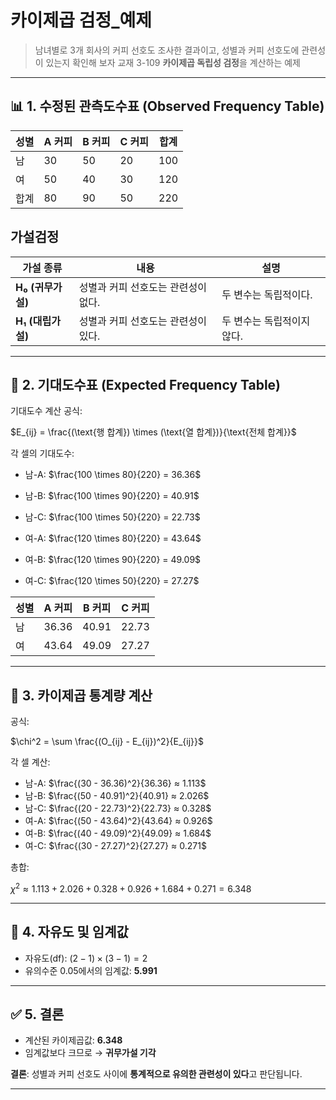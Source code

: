 # 카이제곱 검정_예제
> 남녀별로 3개 회사의 커피 선호도 조사한 결과이고, 성별과 커피 선호도에 관련성이 있는지 확인해 보자
> 교재 3-109 **카이제곱 독립성 검정**을 계산하는 예제

---

## 📊 1. 수정된 관측도수표 (Observed Frequency Table)

| 성별 | A 커피 | B 커피 | C 커피 | 합계 |
|------|--------|--------|--------|------|
| 남   | 30     | 50     | 20     | 100  |
| 여   | 50     | 40     | 30     | 120  |
| 합계 | 80     | 90     | 50     | 220  |


## 가설검정

| 가설 종류       | 내용                                      | 설명               |
|----------------|-------------------------------------------|--------------------|
| **H₀ (귀무가설)** | 성별과 커피 선호도는 관련성이 없다.         | 두 변수는 독립적이다. |
| **H₁ (대립가설)** | 성별과 커피 선호도는 관련성이 있다.         | 두 변수는 독립적이지 않다. |

---

## 📐 2. 기대도수표 (Expected Frequency Table)

기대도수 계산 공식:

$E_{ij} = \frac{(\text{행 합계}) \times (\text{열 합계})}{\text{전체 합계}}$  

각 셀의 기대도수:

- 남-A: $\frac{100 \times 80}{220} = 36.36$
- 남-B: $\frac{100 \times 90}{220} = 40.91$
- 남-C: $\frac{100 \times 50}{220} = 22.73$

- 여-A: $\frac{120 \times 80}{220} = 43.64$
- 여-B: $\frac{120 \times 90}{220} = 49.09$
- 여-C: $\frac{120 \times 50}{220} = 27.27$

| 성별 | A 커피 | B 커피 | C 커피 |
|------|--------|--------|--------|
| 남   | 36.36  | 40.91  | 22.73  |
| 여   | 43.64  | 49.09  | 27.27  |

---

## 🧮 3. 카이제곱 통계량 계산

공식:

$\chi^2 = \sum \frac{(O_{ij} - E_{ij})^2}{E_{ij}}$

각 셀 계산:

- 남-A: $\frac{(30 - 36.36)^2}{36.36} ≈ 1.113$
- 남-B: $\frac{(50 - 40.91)^2}{40.91} ≈ 2.026$
- 남-C: $\frac{(20 - 22.73)^2}{22.73} ≈ 0.328$
- 여-A: $\frac{(50 - 43.64)^2}{43.64} ≈ 0.926$
- 여-B: $\frac{(40 - 49.09)^2}{49.09} ≈ 1.684$
- 여-C: $\frac{(30 - 27.27)^2}{27.27} ≈ 0.271$

총합:

$\chi^2 ≈ 1.113 + 2.026 + 0.328 + 0.926 + 1.684 + 0.271 = 6.348$

---

## 📏 4. 자유도 및 임계값

- 자유도(df): $(2 - 1) \times (3 - 1) = 2$
- 유의수준 0.05에서의 임계값: **5.991**

---

## ✅ 5. 결론

- 계산된 카이제곱값: **6.348**
- 임계값보다 크므로 → **귀무가설 기각**

**결론**: 성별과 커피 선호도 사이에 **통계적으로 유의한 관련성이 있다**고 판단됩니다.

---
